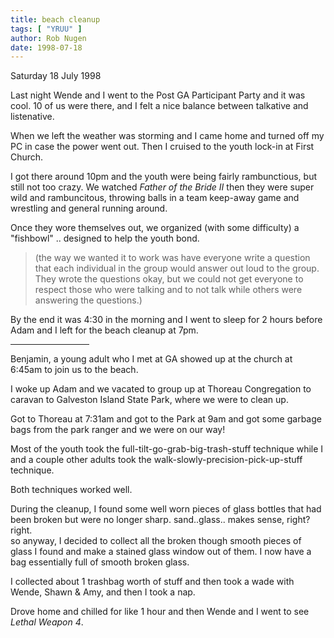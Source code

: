 ```yaml
---
title: beach cleanup
tags: [ "YRUU" ]
author: Rob Nugen
date: 1998-07-18
---
```


<title>lock-in and beach cleanup</title>

<p class=date>Saturday 18 July 1998</p>

<p>Last night Wende and I went to the Post GA Participant Party and it was cool.  10 of us were there, and I felt a nice balance between talkative and listenative.

<p>When we left the weather was storming and I came home and turned off my PC in case the power went out.  Then I cruised to the youth lock-in at First Church.

<p>I got there around 10pm and the youth were being fairly rambunctious, but still not too crazy.  We watched <em>Father of the Bride II</em> then they were super wild and rambuncitous, throwing balls in a team keep-away game and wrestling and general running around.

<p>Once they wore themselves out, we organized (with some difficulty) a "fishbowl" .. designed to help the youth bond.

<p><blockquote>(the way we wanted it to work was have everyone write a question that each individual in the group would answer out loud to the group.  They wrote the questions okay, but we could not get everyone to respect those who were talking and to not talk while others were answering the questions.)</blockquote>

<p>By the end it was 4:30 in the morning and I went to sleep for 2 hours before Adam and I left for the beach cleanup at 7pm.

<p><hr align="left" width="25%">

<p>Benjamin, a young adult who I met at GA showed up at the church at 6:45am to join us to the beach.

<p>I woke up Adam and we vacated to group up at Thoreau Congregation to caravan to Galveston Island State Park, where we were to clean up.

<p>Got to Thoreau at 7:31am and got to the Park at 9am and got some garbage bags from the park ranger and we were on our way!

<p>Most of the youth took the full-tilt-go-grab-big-trash-stuff
technique while I and a couple other adults took the walk-slowly-precision-pick-up-stuff technique.

<p>Both techniques worked well.

<p>During the cleanup, I found some well worn pieces of glass bottles that had been broken but were no longer sharp. sand..glass.. makes sense, right?  right.
<br>so anyway, I decided to collect all the broken though smooth pieces of glass I found and make a stained glass window out of them.  I now have a bag essentially full of smooth broken glass.

<p>I collected about 1 trashbag worth of stuff and then took a wade with Wende, Shawn & Amy, and then I took a nap.

<p>Drove home and chilled for like 1 hour and then Wende and I went to see <em>Lethal Weapon 4</em>.
</p>
